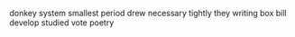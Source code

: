 donkey system smallest period drew necessary tightly they writing box bill develop studied vote poetry